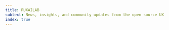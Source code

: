 ```yaml
---
title: RUXAILAB
subtext: News, insights, and community updates from the open source UX lab built with Vue.js.
index: true
---
```

